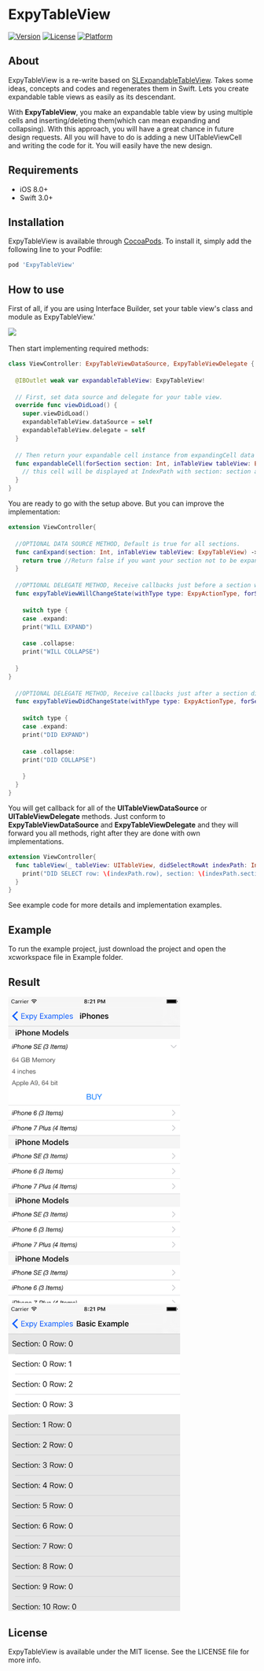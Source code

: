 # ExpyTableView

[![Version](https://img.shields.io/cocoapods/v/ExpyTableView.svg?style=flat)](http://cocoapods.org/pods/ExpyTableView)
[![License](https://img.shields.io/cocoapods/l/ExpyTableView.svg?style=flat)](http://cocoapods.org/pods/ExpyTableView)
[![Platform](https://img.shields.io/cocoapods/p/ExpyTableView.svg?style=flat)](http://cocoapods.org/pods/ExpyTableView)

## About
ExpyTableView is a re-write based on [SLExpandableTableView](https://github.com/OliverLetterer/SLExpandableTableView). Takes some ideas, concepts and codes and regenerates them in Swift. Lets you create expandable table views as easily as its descendant. 

With **ExpyTableView**, you make an expandable table view by using multiple cells and inserting/deleting them(which can mean expanding and collapsing). With this approach, you will have a great chance in future design requests. All you will have to do is adding a new UITableViewCell and writing the code for it. You will easily have the new design.

## Requirements
- iOS 8.0+
- Swift 3.0+

## Installation

ExpyTableView is available through [CocoaPods](http://cocoapods.org). To install
it, simply add the following line to your Podfile:

```ruby
pod 'ExpyTableView'
```

## How to use

First of all, if you are using Interface Builder, set your table view's class and module as ExpyTableView.'

<img src="https://github.com/okhanokbay/ExpyTableView/blob/master/Example/setting_class_and_module.png">

Then start implementing required methods:

```swift
class ViewController: ExpyTableViewDataSource, ExpyTableViewDelegate {

  @IBOutlet weak var expandableTableView: ExpyTableView!

  // First, set data source and delegate for your table view.
  override func viewDidLoad() {
    super.viewDidLoad() 
    expandableTableView.dataSource = self
    expandableTableView.delegate = self
  }
  
  // Then return your expandable cell instance from expandingCell data source method.
  func expandableCell(forSection section: Int, inTableView tableView: ExpyTableView) -> UITableViewCell {
    // this cell will be displayed at IndexPath with section: section and row 0
  }
} 
```

You are ready to go with the setup above. But you can improve the implementation: 

```swift
extension ViewController{

  //OPTIONAL DATA SOURCE METHOD, Default is true for all sections.
  func canExpand(section: Int, inTableView tableView: ExpyTableView) -> Bool {
    return true //Return false if you want your section not to be expandable
  }

  //OPTIONAL DELEGATE METHOD, Receive callbacks just before a section will expand or collapse
  func expyTableViewWillChangeState(withType type: ExpyActionType, forSection section: Int, inTableView tableView: ExpyTableView, animated: Bool) {

    switch type {
    case .expand:
    print("WILL EXPAND")

    case .collapse:
    print("WILL COLLAPSE")
    
  }
}

  //OPTIONAL DELEGATE METHOD, Receive callbacks just after a section did expand or collapse
  func expyTableViewDidChangeState(withType type: ExpyActionType, forSection section: Int, inTableView tableView: ExpyTableView, animated: Bool) {

    switch type {
    case .expand:
    print("DID EXPAND")

    case .collapse:
    print("DID COLLAPSE")

    }
  }
} 
```

You will get callback for all of the **UITableViewDataSource** or **UITableViewDelegate** methods. Just conform to **ExpyTableViewDataSource** and **ExpyTableViewDelegate** and they will  forward you all methods, right after they are done with own implementations.

```swift
extension ViewController{
  func tableView(_ tableView: UITableView, didSelectRowAt indexPath: IndexPath) {
    print("DID SELECT row: \(indexPath.row), section: \(indexPath.section)")
  }
}
```

See example code for more details and implementation examples.

## Example

To run the example project, just download the project and open the xcworkspace file in Example folder.

## Result 

<img src="https://github.com/okhanokbay/ExpyTableView/blob/master/Example/customization_example.png" width=350> <img src="https://github.com/okhanokbay/ExpyTableView/blob/master/Example/sample_screen.png" width=350>

## License

ExpyTableView is available under the MIT license. See the LICENSE file for more info.
